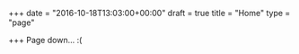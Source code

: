 +++
date = "2016-10-18T13:03:00+00:00"
draft = true
title = "Home"
type = "page"

+++
Page down... :(